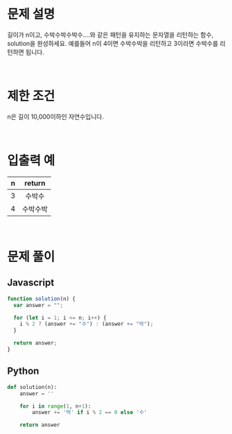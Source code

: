 # 문제 설명

길이가 n이고, 수박수박수박수....와 같은 패턴을 유지하는 문자열을 리턴하는 함수, solution을 완성하세요. 예를들어 n이 4이면 수박수박을 리턴하고 3이라면 수박수를 리턴하면 됩니다.

<br />

# 제한 조건

n은 길이 10,000이하인 자연수입니다.

<br />

# 입출력 예

|  n  |  return  |
| :-: | :------: |
|  3  |  수박수  |
|  4  | 수박수박 |

<br />

# 문제 풀이

## Javascript

```js
function solution(n) {
  var answer = "";

  for (let i = 1; i <= n; i++) {
    i % 2 ? (answer += "수") : (answer += "박");
  }

  return answer;
}
```

## Python

```py
def solution(n):
    answer = ''

    for i in range(1, n+1):
        answer += '박' if i % 2 == 0 else '수'

    return answer
```

